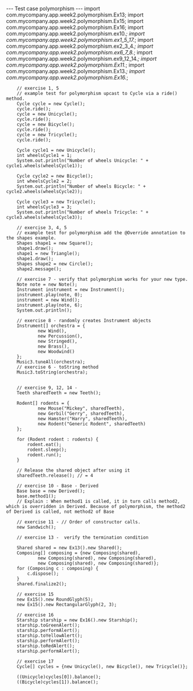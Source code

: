 --- Test case polymorphism ---
import com.mycompany.app.week2.polymorphism.Ex13;
import com.mycompany.app.week2.polymorphism.Ex15;
import com.mycompany.app.week2.polymorphism.Ex16;
import com.mycompany.app.week2.polymorphism.ex10.*;
import com.mycompany.app.week2.polymorphism.ex1_5_17.*;
import com.mycompany.app.week2.polymorphism.ex2_3_4.*;
import com.mycompany.app.week2.polymorphism.ex6_7_8.*;
import com.mycompany.app.week2.polymorphism.ex9_12_14.*;
import com.mycompany.app.week2.polymorphism.Ex11.*;
import com.mycompany.app.week2.polymorphism.Ex13.*;
import com.mycompany.app.week2.polymorphism.Ex16.*;

        // exercise 1, 5
        // example test for polymorphism upcast to Cycle via a ride() method.
        Cycle cycle = new Cycle();
        cycle.ride();
        cycle = new Unicycle();
        cycle.ride();
        cycle = new Bicycle();
        cycle.ride();
        cycle = new Tricycle();
        cycle.ride();

        Cycle cycle1 = new Unicycle();
        int wheelsCycle1 = 1;
        System.out.println("Number of wheels Unicycle: " + cycle1.wheels(wheelsCycle1));

        Cycle cycle2 = new Bicycle();
        int wheelsCycle2 = 2;
        System.out.println("Number of wheels Bicycle: " + cycle2.wheels(wheelsCycle2));

        Cycle cycle3 = new Tricycle();
        int wheelsCycle3 = 3;
        System.out.println("Number of wheels Tricycle: " + cycle3.wheels(wheelsCycle3));

        // exercise 3, 4, 5
        // example test for polymorphism add the @Override annotation to the shapes example.
        Shapes shape1 = new Square();
        shape1.draw();
        shape1 = new Triangle();
        shape1.draw();
        Shapes shape2 = new Circle();
        shape2.message();

        // exercise 7 - verify that polymorphism works for your new type.
        Note note = new Note();
        Instrument instrument = new Instrument();
        instrument.play(note, 0);
        instrument = new Wind();
        instrument.play(note, 6);
        System.out.println();

        // exercise 8 - randomly creates Instrument objects
        Instrument[] orchestra = {
                new Wind(),
                new Percussion(),
                new Stringed(),
                new Brass(),
                new Woodwind()
        };
        Music3.tuneAll(orchestra);
        // exercise 6 - toString method
        Music3.toString(orchestra);


        // exercise 9, 12, 14 -
        Teeth sharedTeeth = new Teeth();

        Rodent[] rodents = {
                new Mouse("Mickey", sharedTeeth),
                new Gerbil("Gerry", sharedTeeth),
                new Hamster("Harry", sharedTeeth),
                new Rodent("Generic Rodent", sharedTeeth)
        };

        for (Rodent rodent : rodents) {
            rodent.eat();
            rodent.sleep();
            rodent.run();
        }

        // Release the shared object after using it
        sharedTeeth.release(); // = 4

        // exercise 10 - Base - Derived
        Base base = new Derived();
        base.method1();
        // Explain : When method1 is called, it in turn calls method2, which is overridden in Derived. Because of polymorphism, the method2 of Derived is called, not method2 of Base

        // exercise 11 - // Order of constructor calls.
        new Sandwich();

        // exercise 13 -  verify the termination condition

        Shared shared = new Ex13().new Shared();
        Composing[] composing = {new Composing(shared),
                new Composing(shared), new Composing(shared),
                new Composing(shared), new Composing(shared)};
        for (Composing c : composing) {
            c.dispose();
        }
        shared.finalize2();

        // exercise 15
        new Ex15().new RoundGlyph(5);
        new Ex15().new RectangularGlyph(2, 3);

        // exercise 16
        Starship starship = new Ex16().new Starship();
        starship.toGreenAlert();
        starship.performAlert();
        starship.toYellowAlert();
        starship.performAlert();
        starship.toRedAlert();
        starship.performAlert();

        // exercise 17
        Cycle[] cycles = {new Unicycle(), new Bicycle(), new Tricycle()};

        ((Unicycle)cycles[0]).balance();
        ((Bicycle)cycles[1]).balance();